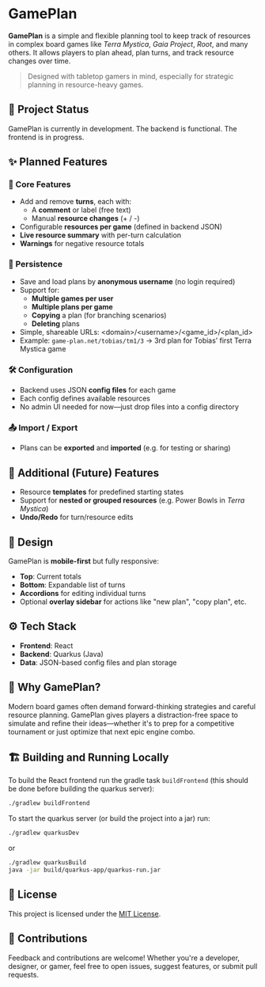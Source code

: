 # GamePlan

**GamePlan** is a simple and flexible planning tool to keep track of resources in complex board games like *Terra
Mystica*, *Gaia Project*, *Root*, and many others. It allows players to plan ahead, plan turns, and track resource
changes over time.

> Designed with tabletop gamers in mind, especially for strategic planning in resource-heavy games.

## 🚧 Project Status

GamePlan is currently in development. The backend is functional. The frontend is in progress.

## ✨ Planned Features

### 🔹 Core Features

- Add and remove **turns**, each with:
    - A **comment** or label (free text)
    - Manual **resource changes** (+ / -)
- Configurable **resources per game** (defined in backend JSON)
- **Live resource summary** with per-turn calculation
- **Warnings** for negative resource totals

### 💾 Persistence

- Save and load plans by **anonymous username** (no login required)
- Support for:
    - **Multiple games per user**
    - **Multiple plans per game**
    - **Copying** a plan (for branching scenarios)
    - **Deleting** plans
- Simple, shareable URLs: \<domain>/\<username>/\<game_id>/\<plan_id>
- Example: `game-plan.net/tobias/tm1/3` → 3rd plan for Tobias’ first Terra Mystica game

### 🛠️ Configuration

- Backend uses JSON **config files** for each game
- Each config defines available resources
- No admin UI needed for now—just drop files into a config directory

### 📤 Import / Export

- Plans can be **exported** and **imported** (e.g. for testing or sharing)

## 🌱 Additional (Future) Features

- Resource **templates** for predefined starting states
- Support for **nested or grouped resources** (e.g. Power Bowls in *Terra Mystica*)
- **Undo/Redo** for turn/resource edits

## 🧩 Design

GamePlan is **mobile-first** but fully responsive:

- **Top**: Current totals
- **Bottom**: Expandable list of turns
- **Accordions** for editing individual turns
- Optional **overlay sidebar** for actions like "new plan", "copy plan", etc.

## ⚙️ Tech Stack

- **Frontend**: React
- **Backend**: Quarkus (Java)
- **Data**: JSON-based config files and plan storage

## 🧠 Why GamePlan?

Modern board games often demand forward-thinking strategies and careful resource planning. GamePlan gives players a
distraction-free space to simulate and refine their ideas—whether it's to prep for a competitive tournament or just
optimize that next epic engine combo.

## 🏗️ Building and Running Locally

To build the React frontend run the gradle task `buildFrontend` (this should be done before building the quarkus
server):

```bash
./gradlew buildFrontend
```

To start the quarkus server (or build the project into a jar) run:

```bash
./gradlew quarkusDev
```

or

```bash
./gradlew quarkusBuild
java -jar build/quarkus-app/quarkus-run.jar
```

## 📄 License

This project is licensed under the [MIT License](LICENSE).

## 🙌 Contributions

Feedback and contributions are welcome! Whether you're a developer, designer, or gamer, feel free to open issues,
suggest features, or submit pull requests.
